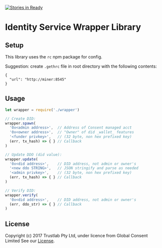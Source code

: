 [![Stories in Ready](https://badge.waffle.io/TrustlabTech/identity-service-wrapper.png?label=ready&title=Ready)](https://waffle.io/TrustlabTech/identity-service-wrapper?utm_source=badge)
# Identity Service Wrapper Library

## Setup

This library uses the `rc` npm package for config.

Suggestion: create `.gethrc` file in root directory with the following contents:

```
{
  "url": "http://miner:8545"
}
```

## Usage

```javascript
let wrapper = require('./wrapper')

// Create DID:
wrapper.spawn(
  '0x<admin address>',  // Address of Consent managed acct
  '0x<owner address>',  // "Owner" of did _wallet_ features
  '<funder privkey>',   // (32 byte, non hex prefixed key)
  (err, tx_hash) => { } // Callback
)

// Update DDO (did value):
wrapper.update(
  '0x<did address>',    // DID address, not admin or owner's
  '<new ddo STRING>',   // JSON stringify and parse as needed
  '<admin privkey>',    // (32 byte, non hex prefixed key)
  (err, tx_hash) => { } // Callback
)

// Verify DID:
wrapper.verify(
  '0x<did address>',    // DID address, not admin or owner's
  (err, ddo_str) => { } // Callback
)

```
## License

Copyright (c) 2017 Trustlab Pty Ltd, under licence from Global Consent Limited
See our [License](https://github.com/TrustlabTech/identity-service-wrapper/blob/master/LICENSE.md).
